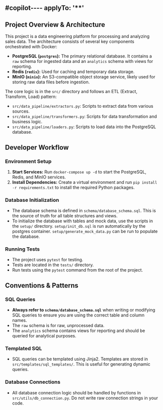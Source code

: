#copilot----
applyTo: '**'
---
## Project Overview & Architecture

This project is a data engineering platform for processing and analyzing sales data. The architecture consists of several key components orchestrated with Docker:

- **PostgreSQL (`postgres`):** The primary relational database. It contains a `raw` schema for ingested data and an `analytics` schema with views for reporting.
- **Redis (`redis`):** Used for caching and temporary data storage.
- **MinIO (`minio`):** An S3-compatible object storage service, likely used for storing raw data files before ingestion.

The core logic is in the `src/` directory and follows an ETL (Extract, Transform, Load) pattern:
- `src/data_pipeline/extractors.py`: Scripts to extract data from various sources.
- `src/data_pipeline/transformers.py`: Scripts for data transformation and business logic.
- `src/data_pipeline/loaders.py`: Scripts to load data into the PostgreSQL database.

## Developer Workflow

### Environment Setup
1.  **Start Services:** Run `docker-compose up -d` to start the PostgreSQL, Redis, and MinIO services.
2.  **Install Dependencies:** Create a virtual environment and run `pip install -r requirements.txt` to install the required Python packages.

### Database Initialization
- The database schema is defined in `schema/database_schema.sql`. This is the source of truth for all table structures and views.
- To initialize the database with tables and mock data, use the scripts in the `setup/` directory. `setup/init_db.sql` is run automatically by the postgres container. `setup/generate_mock_data.py` can be run to populate the database.

### Running Tests
- The project uses `pytest` for testing.
- Tests are located in the `tests/` directory.
- Run tests using the `pytest` command from the root of the project.

## Conventions & Patterns

### SQL Queries
- **Always refer to `schema/database_schema.sql`** when writing or modifying SQL queries to ensure you are using the correct table and column names.
- The `raw` schema is for raw, unprocessed data.
- The `analytics` schema contains views for reporting and should be queried for analytical purposes.

### Templated SQL
- SQL queries can be templated using Jinja2. Templates are stored in `src/templates/sql_templates/`. This is useful for generating dynamic queries.

### Database Connections
- All database connection logic should be handled by functions in `src/utils/db_connection.py`. Do not write raw connection strings in your code.
